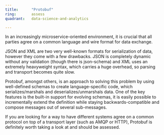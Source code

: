 ```yaml
---
title:      "Protobuf"
ring:       assess
quadrant:   data-science-and-analytics

---
```


In an increasingly microservice-oriented environment, it is crucial that all parties agree on a common language and wire format for data exchange.

JSON and XML are two very well-known formats for serialization of data, however they come with a few drawbacks. JSON is completely dynamic without any validation (though there is json-schema) and XML uses an extremely heavyweight syntax, which carries a huge overhead, so parsing and transport becomes quite slow.

Protobuf, amongst others, is an approach to solving this problem by using well-defined schemas to create language-specific code, which serializes/marshals and deserializes/unmarshals data. One of the key features is the built-in support for evolving schemas, it is easily possible to incrementally extend the definition while staying backwards-compatible and compose messages out of several sub-messages.

If you are looking for a way to have different systems agree on a common protocol on top of a transport layer (such as AMQP or HTTP), Protobuf is definitely worth taking a look at and should be assessed.
